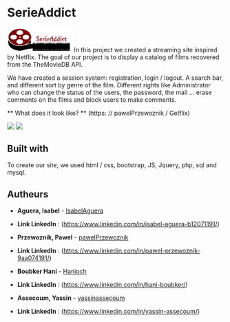 # SerieAddict

<img src="css/media/logo.gif" style="width:30%;">
In this project we created a streaming site inspired by Netflix. The goal of our project is to display a catalog of films recovered from the TheMovieDB API.

We have created a session system: registration, login / logout. A search bar, and different sort by genre of the film. Different rights like Administrator who can change the status of the users, the password, the mail ... erase comments on the films and block users to make comments.

** What does it look like? **  (https: // pawelPrzewoznik / Getflix)

<img src = "css / media / index.png" style = "width: 30%;">
<img src = "css / media / admin.png" style = "width: 30%;">

## Built with

To create our site, we used html / css, bootstrap, JS, Jquery, php, sql and mysql.

## Autheurs


* **Aguera, Isabel** - [IsabelAguera](https://github.com/IsabelAguera)

* **Link LinkedIn** : (https://www.linkedin.com/in/isabel-aguera-b12071191/)

* **Przewoznik, Pawel** - [pawelPrzewoznik](https://github.com/pawelPrzewoznik)

* **Link LinkedIn** : (https://www.linkedin.com/in/pawel-przewoznik-9aa074191/)

* **Boubker Hani** - [Hanioch](https://github.com/Hanioch)

* **Link LinkedIn** : (https://www.linkedin.com/in/hani-boubker/)

* **Assecoum, Yassin** - [yassinassecoum](https://github.com/yassinassecoum)

* **Link LinkedIn** : (https://www.linkedin.com/in/yassin-assecoum/)


